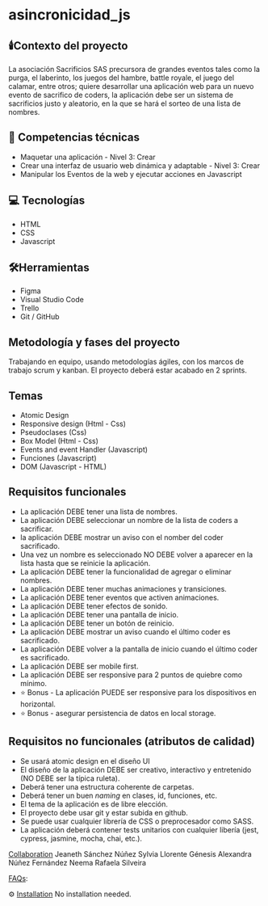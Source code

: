 # asincronicidad_js

## 🕯️Contexto del proyecto

La asociación Sacrificios SAS precursora de grandes eventos tales como la purga, el laberinto, los juegos del hambre, battle royale, el juego del calamar, entre otros; quiere desarrollar una aplicación web para un nuevo evento de sacrifico de coders, la aplicación debe ser un sistema de sacrificios justo y aleatorio, en la que se hará el sorteo de una lista de nombres.


## 📓 Competencias técnicas

- Maquetar una aplicación - Nivel 3: Crear
- Crear una interfaz de usuario web dinámica y adaptable - Nivel 3: Crear
- Manipular los Eventos de la web y ejecutar acciones en Javascript

## 💻 Tecnologías

- HTML
- CSS
- Javascript

## 🛠Herramientas

- Figma
- Visual Studio Code
- Trello
- Git / GitHub

## Metodología y fases del proyecto

Trabajando en equipo, usando metodologías ágiles, con los marcos de trabajo scrum y kanban. El proyecto deberá estar acabado en 2 sprints.

## Temas

- Atomic Design
- Responsive design  (Html - Css)
- Pseudoclases  (Css)
- Box Model (Html - Css)
- Events and event Handler (Javascript)
- Funciones (Javascript)
- DOM (Javascript - HTML)

## Requisitos funcionales

- La aplicación DEBE tener una lista de nombres.
- La aplicación DEBE seleccionar un nombre de la lista de coders a sacrificar.
- la aplicación DEBE mostrar un aviso con el nomber del coder sacrificado.
- Una vez un nombre es seleccionado NO DEBE volver a aparecer en la lista hasta que se reinicie la aplicación.
- La aplicación DEBE tener la funcionalidad de agregar o eliminar nombres.
- La aplicación DEBE tener muchas animaciones y transiciones.
- La aplicación DEBE tener eventos que activen animaciones.
- La aplicación DEBE tener efectos de sonido.
- La aplicación DEBE tener una pantalla de inicio.
- La aplicación DEBE tener un botón de reinicio.
- La aplicación DEBE mostrar un aviso cuando el último coder es sacrificado.
- La aplicación DEBE volver a la pantalla de inicio cuando el último coder es sacrificado.
- La aplicación DEBE ser mobile first.
- La aplicación DEBE ser responsive para 2 puntos de quiebre como mínimo.
- ⭐ Bonus - La aplicación PUEDE ser responsive para los dispositivos en horizontal.
- ⭐ Bonus - asegurar persistencia de datos en local storage.

## Requisitos no funcionales (atributos de calidad)

- Se usará atomic design en el diseño UI
- El diseño de la aplicación DEBE ser creativo, interactivo y entretenido (NO DEBE ser la típica ruleta).
- Deberá tener una estructura coherente de carpetas.
- Deberá tener un buen *naming* en clases, id, funciones, etc.
- El tema de la aplicación es de libre elección.
- El proyecto debe usar git y estar subida en github.
- Se puede usar cualquier librería de CSS o preprocesador como SASS.
- La aplicación deberá contener tests unitarios con cualquier libería (jest, cypress, jasmine, mocha, chai, etc.).

[Collaboration](#collaboration)
   Jeaneth Sánchez Núñez
   Sylvia Llorente
   Génesis Alexandra Núñez Fernández
   Neema
   Rafaela Silveira

[FAQs](#faqs):

⚙️ [Installation](#installation)
   No installation needed.
